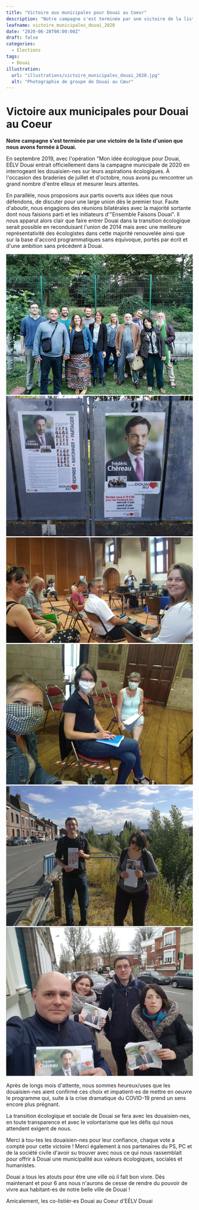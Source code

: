 ```yaml
---
title: "Victoire aux municipales pour Douai au Coeur"
description: "Notre campagne s'est terminée par une victoire de la liste d'union que nous avons formée à Douai."
leafname: victoire_municipales_douai_2020
date: "2020-06-28T08:00:00Z"
draft: false
categories:
  - Élections
tags:
  - Douai
illustration:
  url: "illustrations/victoire_municipales_douai_2020.jpg"
  alt: "Photographie de groupe de Douai au Cœur"
---
```


# Victoire aux municipales pour Douai au Coeur

**Notre campagne s'est terminée par une victoire de la liste d'union que nous avons formée à Douai.**

En septembre 2019, avec l'opération "Mon idée écologique pour Douai, EÉLV Douai entrait officiellement dans la campagne municipale de 2020 en interrogeant les douaisien-nes sur leurs aspirations écologiques. À l'occasion des braderies de juillet et d'octobre, nous avons pu rencontrer un grand nombre d'entre elleux et mesurer leurs attentes.

En parallèle, nous proposions aux partis ouverts aux idées que nous défendons, de discuter pour une large union dès le premier tour. Faute d'aboutir, nous engagions des réunions bilatérales avec la majorité sortante dont nous faisions parti et les initiateurs d'"Ensemble Faisons Douai". Il nous apparut alors clair que faire entrer Douai dans la transition écologique serait possible en reconduisant l'union de 2014 mais avec une meilleure représentativité des écologistes dans cette majorité renouvelée ainsi que sur la base d'accord programmatiques sans équivoque, portés par écrit et d'une ambition sans précédent à Douai.

![Photographie de groupe de Douai au Cœur](illustrations/victoire_municipales_douai_2020.jpg)
![Photographie de l'affiche de Douai au Cœur](illustrations/affiches_douai_au_coeur.jpg)
![Photographie d'une réunion publique de Douai au Cœur](illustrations/reunion_publique_douai_au_coeur.jpg)
![Photographie d'une autre réunion publique de Douai au Cœur](illustrations/reunion_publique_douai_au_coeur_2.jpg)
![Photographie d'un tractage pour Douai au Cœur](illustrations/lucile_herve.jpg)
![Photographie d'un autre tractage pour Douai au Cœur](illustrations/tractage_douai_au_coeur.jpg)

Après de longs mois d'attente, nous sommes heureux/uses que les douaisien-nes aient confirmé ces choix et impatient-es de mettre en oeuvre le programme qui, suite à la crise dramatique du COVID-19 prend un sens encore plus prégnant.

La transition écologique et sociale de Douai se fera avec les douaisien-nes, en toute transparence et avec le volontarisme que les défis qui nous attendent exigent de nous.

Merci à tou-tes les douaisien-nes pour leur confiance, chaque vote a compté pour cette victoire ! Merci également à nos partenaires du PS, PC et de la société civile d'avoir su trouver avec nous ce qui nous rassemblait pour offrir à Douai une municipalité aux valeurs écologiques, sociales et humanistes.

Douai a tous les atouts pour être une ville où il fait bon vivre. Dès maintenant et pour 6 ans nous n'aurons de cesse de rendre du pouvoir de vivre aux habitant-es de notre belle ville de Douai !

Amicalement, les co-listièr-es Douai au Coeur d'EÉLV Douai
